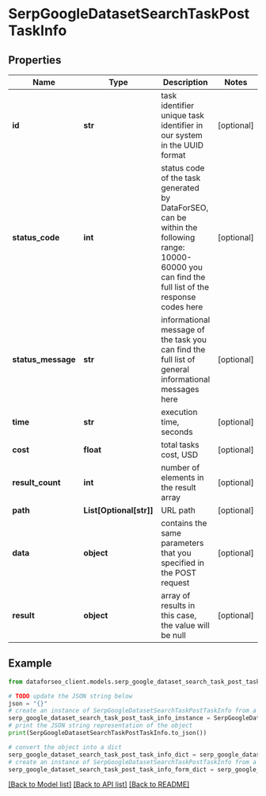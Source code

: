 # SerpGoogleDatasetSearchTaskPostTaskInfo


## Properties

Name | Type | Description | Notes
------------ | ------------- | ------------- | -------------
**id** | **str** | task identifier unique task identifier in our system in the UUID format | [optional] 
**status_code** | **int** | status code of the task generated by DataForSEO, can be within the following range: 10000-60000 you can find the full list of the response codes here | [optional] 
**status_message** | **str** | informational message of the task you can find the full list of general informational messages here | [optional] 
**time** | **str** | execution time, seconds | [optional] 
**cost** | **float** | total tasks cost, USD | [optional] 
**result_count** | **int** | number of elements in the result array | [optional] 
**path** | **List[Optional[str]]** | URL path | [optional] 
**data** | **object** | contains the same parameters that you specified in the POST request | [optional] 
**result** | **object** | array of results in this case, the value will be null | [optional] 

## Example

```python
from dataforseo_client.models.serp_google_dataset_search_task_post_task_info import SerpGoogleDatasetSearchTaskPostTaskInfo

# TODO update the JSON string below
json = "{}"
# create an instance of SerpGoogleDatasetSearchTaskPostTaskInfo from a JSON string
serp_google_dataset_search_task_post_task_info_instance = SerpGoogleDatasetSearchTaskPostTaskInfo.from_json(json)
# print the JSON string representation of the object
print(SerpGoogleDatasetSearchTaskPostTaskInfo.to_json())

# convert the object into a dict
serp_google_dataset_search_task_post_task_info_dict = serp_google_dataset_search_task_post_task_info_instance.to_dict()
# create an instance of SerpGoogleDatasetSearchTaskPostTaskInfo from a dict
serp_google_dataset_search_task_post_task_info_form_dict = serp_google_dataset_search_task_post_task_info.from_dict(serp_google_dataset_search_task_post_task_info_dict)
```
[[Back to Model list]](../README.md#documentation-for-models) [[Back to API list]](../README.md#documentation-for-api-endpoints) [[Back to README]](../README.md)


